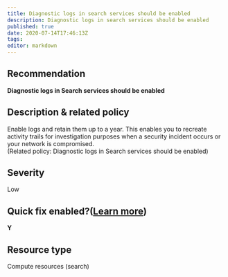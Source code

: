 ```yaml
---
title: Diagnostic logs in search services should be enabled
description: Diagnostic logs in search services should be enabled
published: true
date: 2020-07-14T17:46:13Z
tags:
editor: markdown
---
```


## Recommendation
**Diagnostic logs in Search services should be enabled**

## Description & related policy
Enable logs and retain them up to a year. This enables you to recreate activity trails for investigation purposes when a security incident occurs or your network is compromised.<br>(Related policy: Diagnostic logs in Search services should be enabled)

## Severity
Low

## Quick fix enabled?([Learn more](https://docs.microsoft.com/azure/security-center/security-center-remediate-recommendations#recommendations-with-quick-fix-remediation))
**Y**

## Resource type
Compute resources (search)




